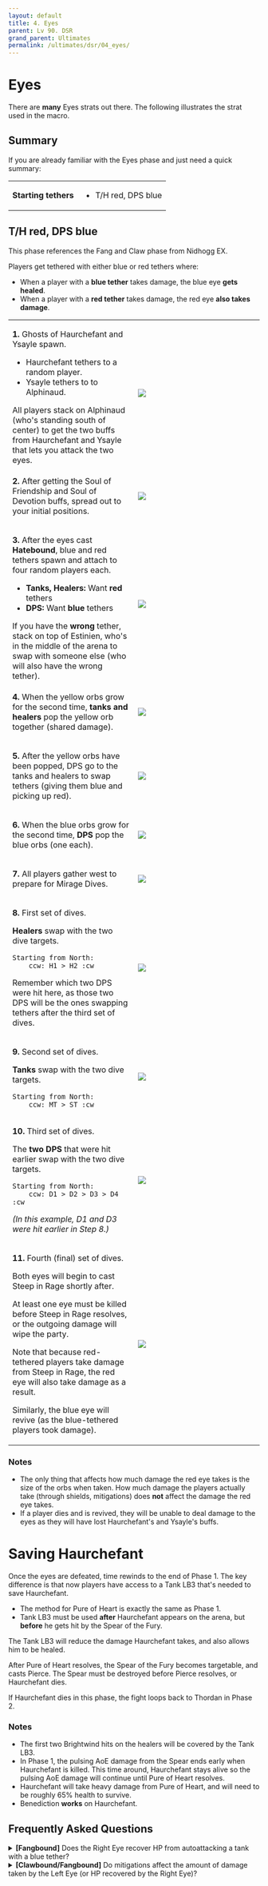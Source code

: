 ```yaml
---
layout: default
title: 4. Eyes
parent: Lv 90. DSR
grand_parent: Ultimates
permalink: /ultimates/dsr/04_eyes/
---
```


# Eyes

There are **many** Eyes strats out there. The following illustrates the strat used in the macro.

## Summary

If you are already familiar with the Eyes phase and just need a quick summary:

<table>
  <tr>
    <td><b>Starting tethers</b></td>
    <td><ul><li>T/H red, DPS blue</li></ul></td>
  </tr>
</table>

## T/H red, DPS blue

This phase references the Fang and Claw phase from Nidhogg EX.

Players get tethered with either blue or red tethers where:

- When a player with a **blue tether** takes damage, the blue eye **gets healed**.
- When a player with a **red tether** takes damage, the red eye **also takes damage**.

<table>
  <tr>
    <td width="50%"><p><b>1.</b> Ghosts of Haurchefant and Ysayle spawn.</p><ul><li>Haurchefant tethers to a random player.</li><li>Ysayle tethers to to Alphinaud.</li></ul>All players stack on Alphinaud (who's standing south of center) to get the two buffs from Haurchefant and Ysayle that lets you attack the two eyes.</td>
    <td><img src="../images/eyes/eyes_01.jpg"></td>
  </tr>
  <tr>
    <td><p><b>2.</b> After getting the Soul of Friendship and Soul of Devotion buffs, spread out to your initial positions.</p></td>
    <td><img src="../images/eyes/eyes_02.jpg"></td>
  </tr>
  <tr>
    <td><p><b>3.</b> After the eyes cast <b>Hatebound</b>, blue and red tethers spawn and attach to four random players each.</p>
    <ul>
      <li><b>Tanks, Healers:</b> Want <b>red</b> tethers</li>
      <li><b>DPS:</b> Want <b>blue</b> tethers</li>
    </ul>
    If you have the <b>wrong</b> tether, stack on top of Estinien, who's in the middle of the arena to swap with someone else (who will also have the wrong tether).
    </td>
    <td><img src="../images/eyes/eyes_03.jpg"></td>
  </tr>
  <tr>
    <td><p><b>4.</b> When the yellow orbs grow for the second time, <b>tanks and healers</b> pop the yellow orb together (shared damage).</p></td>
    <td><img src="../images/eyes/eyes_04.jpg"></td>
  </tr>
  <tr>
    <td><p><b>5.</b> After the yellow orbs have been popped, DPS go to the tanks and healers to swap tethers (giving them blue and picking up red).</p></td>
    <td><img src="../images/eyes/eyes_05.jpg"></td>
  </tr>
  <tr>
    <td><p><b>6.</b> When the blue orbs grow for the second time, <b>DPS</b> pop the blue orbs (one each).</p></td>
    <td><img src="../images/eyes/eyes_06.jpg"></td>
  </tr>
  <tr>
    <td><p><b>7.</b> All players gather west to prepare for Mirage Dives.</p></td>
    <td><img src="../images/eyes/eyes_07.jpg"></td>
  </tr>
  <tr>
    <td><p><b>8.</b> First set of dives.</p><p><b>Healers</b> swap with the two dive targets.</p>
    <pre><code>Starting from North:
    ccw: H1 > H2 :cw</code></pre>
    <p>Remember which two DPS were hit here, as those two DPS will be the ones swapping tethers after the third set of dives.</p></td>
    <td><img src="../images/eyes/eyes_08.jpg"></td>
  </tr>
  <tr>
    <td><p><b>9.</b> Second set of dives.</p><p><b>Tanks</b> swap with the two dive targets.</p><pre><code>Starting from North:
    ccw: MT > ST :cw</code></pre></td>
    <td><img src="../images/eyes/eyes_09.jpg"></td>
  </tr>
  <tr>
    <td><p><b>10.</b> Third set of dives.</p><p>The <b>two DPS</b> that were hit earlier swap with the two dive targets.</p><pre><code>Starting from North:
    ccw: D1 > D2 > D3 > D4 :cw</code></pre>
    <p><em>(In this example, D1 and D3 were hit earlier in Step 8.)</em></p></td>
    <td><img src="../images/eyes/eyes_10.jpg"></td>
  </tr>
  <tr>
    <td><p><b>11.</b> Fourth (final) set of dives.</p><p>Both eyes will begin to cast Steep in Rage shortly after.</p><p>At least one eye must be killed before Steep in Rage resolves, or the outgoing damage will wipe the party.</p>
    <p>Note that because red-tethered players take damage from Steep in Rage, the red eye will also take damage as a result.</p>
    <p>Similarly, the blue eye will revive (as the blue-tethered players took damage).</p></td>
    <td><img src="../images/eyes/eyes_11.jpg"></td>
  </tr>
</table>

### Notes

- The only thing that affects how much damage the red eye takes is the size of the orbs when taken. How much damage the players actually take (through shields, mitigations) does **not** affect the damage the red eye takes.
- If a player dies and is revived, they will be unable to deal damage to the eyes as they will have lost Haurchefant's and Ysayle's buffs.

# Saving Haurchefant

Once the eyes are defeated, time rewinds to the end of Phase 1. The key difference is that now players have access to a Tank LB3 that's needed to save Haurchefant.

- The method for Pure of Heart is exactly the same as Phase 1.
- Tank LB3 must be used **after** Haurchefant appears on the arena, but **before** he gets hit by the Spear of the Fury.

The Tank LB3 will reduce the damage Haurchefant takes, and also allows him to be healed.

After Pure of Heart resolves, the Spear of the Fury becomes targetable, and casts Pierce. The Spear must be destroyed before Pierce resolves, or Haurchefant dies.

If Haurchefant dies in this phase, the fight loops back to Thordan in Phase 2.

### Notes
- The first two Brightwind hits on the healers will be covered by the Tank LB3.
- In Phase 1, the pulsing AoE damage from the Spear ends early when Haurchefant is killed. This time around, Haurchefant stays alive so the pulsing AoE damage will continue until Pure of Heart resolves.
- Haurchefant will take heavy damage from Pure of Heart, and will need to be roughly 65% health to survive.
- Benediction **works** on Haurchefant.

## Frequently Asked Questions

<details markdown=block>
<summary><b>[Fangbound]</b> Does the Right Eye recover HP from autoattacking a tank with a blue tether?</summary>
<table>
  <tr><td><p>Unlike the original Fang and Claw mechanic from Nidhogg EX, the Right (blue) Eye will not recover HP from a tank getting autoattacked.</p></td></tr>
</table>
</details>
<details markdown=block>
<summary><b>[Clawbound/Fangbound]</b> Do mitigations affect the amount of damage taken by the Left Eye (or HP recovered by the Right Eye)?</summary>
<table>
  <tr><td><p>No, mitigations do not affect the amount of HP recovered or damage taken.</p><p>It's a binary "did you get hit by this mechanic or not" decision.</p></td></tr>
</table>
</details>